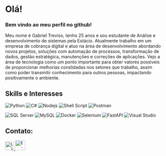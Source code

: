 # Olá!

### Bem vindo ao meu perfil no github!
<p>
  Meu nome é Gabriel Treviso, tenho 25 anos e sou estudante de Análise e desenvolvimento de sistemas pela Estácio. Atualmente trabalho em um empresa de cobrança digital e atuo na área de desenvolvimento abordando novos projetos, soluções com automação de processos, transformação de dados, gestão estratégica, manutenções e correções de aplicações.
Vejo a área de tecnologia como um ponto importante para obter valores possiveis de proporcionar melhorias conslidadas nos setores que trabalho, assim como poder transmitir conhecimento para outros pessoas, impactando positivamente o ambiente.
</p>

## Skills e Interesses


![Python](https://img.shields.io/badge/-Python-007ACC?style=flat-square&logo=python&logoColor=white)
![C#](https://img.shields.io/badge/C%23-239120?style=flat-square&logo=c-sharp&logoColor=white)
![Nodejs](https://img.shields.io/badge/-Nodejs-339933?style=flat-square&logo=Node.js&logoColor=white)
![Shell Script](https://img.shields.io/badge/shell_script-%23121011.svg?style=for-the-badge&logo=gnu-bash&logoColor=white)
![Postman](https://img.shields.io/badge/Postman-FF6C37?style=for-the-badge&logo=postman&logoColor=white)

![SQL Server](https://img.shields.io/badge/Microsoft%20SQL%20Server-CC2927?style=for-the-badge&logo=microsoft%20sql%20server&logoColor=white)
![MySQL](https://img.shields.io/badge/mysql-%2300f.svg?style=for-the-badge&logo=mysql&logoColor=white)
![Docker](https://img.shields.io/badge/docker-%230db7ed.svg?style=for-the-badge&logo=docker&logoColor=white)
![Selenium](https://img.shields.io/badge/-selenium-%43B02A?style=for-the-badge&logo=selenium&logoColor=white)
![FastAPI](https://img.shields.io/badge/FastAPI-005571?style=for-the-badge&logo=fastapi)
![Visual Studio](https://img.shields.io/badge/Visual%20Studio-5C2D91.svg?style=for-the-badge&logo=visual-studio&logoColor=white)


## Contato:

<a href="https://www.linkedin.com/in/gabriel-treviso-800079187/">
  <code><img alt="Linkedin" width="28" src="https://cdn1.iconfinder.com/data/icons/logotypes/32/square-linkedin-256.png" /></code>
</a>

<a href="mailto:gabrieltrevisob@gmail.com">
  <code><img alt="E-mail" width="32" src="https://cdn3.iconfinder.com/data/icons/logos-brands-3/24/logo_brand_brands_logos_gmail-256.png" /></code>
</a>
